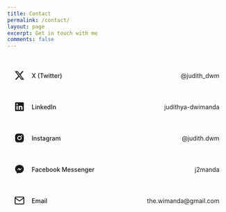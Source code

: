 ```yaml
---
title: Contact
permalink: /contact/
layout: page
excerpt: Get in touch with me
comments: false
---
```


<style>
.social-links {
  max-width: 600px;
  margin: 2rem auto;
}

.social-link {
  display: flex;
  align-items: center;
  padding: 1rem;
  margin-bottom: 1rem;
  background: var(--light);
  border-radius: 8px;
  color: var(--text-primary);
  text-decoration: none;
  transition: transform 0.2s ease;
}

.social-link:hover {
  transform: translateX(10px);
}

.social-link svg {
  width: 24px;
  height: 24px;
  margin-right: 1rem;
}

.social-link .platform-name {
  font-weight: 500;
}

.social-link .username {
  margin-left: auto;
  color: var(--text-secondary);
}

@media (max-width: 600px) {
  .social-link {
    flex-direction: column;
    align-items: flex-start;
    gap: 0.5rem;
  }
  
  .social-link .username {
    margin-left: 0;
  }
}
</style>

<div class="social-links">
  <a href="https://x.com/judith_dwm" class="social-link" target="_blank">
    <svg viewBox="0 0 24 24" fill="currentColor"><path d="M18.244 2.25h3.308l-7.227 8.26 8.502 11.24H16.17l-5.214-6.817L4.99 21.75H1.68l7.73-8.835L1.254 2.25H8.08l4.713 6.231zm-1.161 17.52h1.833L7.084 4.126H5.117z"/></svg>
    <span class="platform-name">X (Twitter)</span>
    <span class="username">@judith_dwm</span>
  </a>

  <a href="https://www.linkedin.com/in/judithya-dwimanda/" class="social-link" target="_blank">
    <svg viewBox="0 0 24 24" fill="currentColor"><path d="M20.5 2h-17A1.5 1.5 0 002 3.5v17A1.5 1.5 0 003.5 22h17a1.5 1.5 0 001.5-1.5v-17A1.5 1.5 0 0020.5 2zM8 19H5v-9h3zM6.5 8.25A1.75 1.75 0 118.3 6.5a1.78 1.78 0 01-1.8 1.75zM19 19h-3v-4.74c0-1.42-.6-1.93-1.38-1.93A1.74 1.74 0 0013 14.19a.66.66 0 000 .14V19h-3v-9h2.9v1.3a3.11 3.11 0 012.7-1.4c1.55 0 3.36.86 3.36 3.66z"></path></svg>
    <span class="platform-name">LinkedIn</span>
    <span class="username">judithya-dwimanda</span>
  </a>

  <a href="https://instagram.com/judith.dwm" class="social-link" target="_blank">
    <svg viewBox="0 0 24 24" fill="currentColor"><path d="M12 2c2.717 0 3.056.01 4.122.06 1.065.05 1.79.217 2.428.465.66.254 1.216.598 1.772 1.153a4.908 4.908 0 0 1 1.153 1.772c.247.637.415 1.363.465 2.428.047 1.066.06 1.405.06 4.122 0 2.717-.01 3.056-.06 4.122-.05 1.065-.218 1.79-.465 2.428a4.883 4.883 0 0 1-1.153 1.772 4.915 4.915 0 0 1-1.772 1.153c-.637.247-1.363.415-2.428.465-1.066.047-1.405.06-4.122.06-2.717 0-3.056-.01-4.122-.06-1.065-.05-1.79-.218-2.428-.465a4.89 4.89 0 0 1-1.772-1.153 4.904 4.904 0 0 1-1.153-1.772c-.248-.637-.415-1.363-.465-2.428C2.013 15.056 2 14.717 2 12c0-2.717.01-3.056.06-4.122.05-1.066.217-1.79.465-2.428a4.88 4.88 0 0 1 1.153-1.772A4.897 4.897 0 0 1 5.45 2.525c.638-.248 1.362-.415 2.428-.465C8.944 2.013 9.283 2 12 2zm0 5a5 5 0 1 0 0 10 5 5 0 0 0 0-10zm6.5-.25a1.25 1.25 0 0 0-2.5 0 1.25 1.25 0 0 0 2.5 0zM12 9a3 3 0 1 1 0 6 3 3 0 0 1 0-6z"/></svg>
    <span class="platform-name">Instagram</span>
    <span class="username">@judith.dwm</span>
  </a>

  <a href="https://m.me/j2manda" class="social-link" target="_blank">
    <svg viewBox="0 0 24 24" fill="currentColor"><path d="M12 2C6.477 2 2 6.145 2 11.243c0 2.936 1.444 5.566 3.743 7.31v3.696l3.417-1.89c.898.251 1.848.386 2.84.386 5.523 0 10-4.145 10-9.502C22 6.145 17.523 2 12 2zm1.063 12.744l-2.55-2.722-4.98 2.722 5.474-5.814 2.613 2.722 4.917-2.722-5.474 5.814z"/></svg>
    <span class="platform-name">Facebook Messenger</span>
    <span class="username">j2manda</span>
  </a>

  <a href="mailto:the.wimanda@gmail.com" class="social-link">
    <svg viewBox="0 0 24 24" fill="none" stroke="currentColor" stroke-width="2" stroke-linecap="round" stroke-linejoin="round"><path d="M4 4h16c1.1 0 2 .9 2 2v12c0 1.1-.9 2-2 2H4c-1.1 0-2-.9-2-2V6c0-1.1.9-2 2-2z"></path><polyline points="22,6 12,13 2,6"></polyline></svg>
    <span class="platform-name">Email</span>
    <span class="username">the.wimanda@gmail.com</span>
  </a>
</div>
